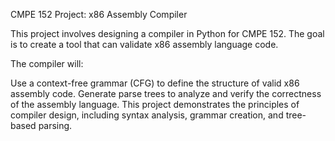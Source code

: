 CMPE 152 Project: x86 Assembly Compiler

This project involves designing a compiler in Python for CMPE 152. The goal is to create a tool that can validate x86 assembly language code.

The compiler will:

Use a context-free grammar (CFG) to define the structure of valid x86 assembly code.
Generate parse trees to analyze and verify the correctness of the assembly language.
This project demonstrates the principles of compiler design, including syntax analysis, grammar creation, and tree-based parsing.
